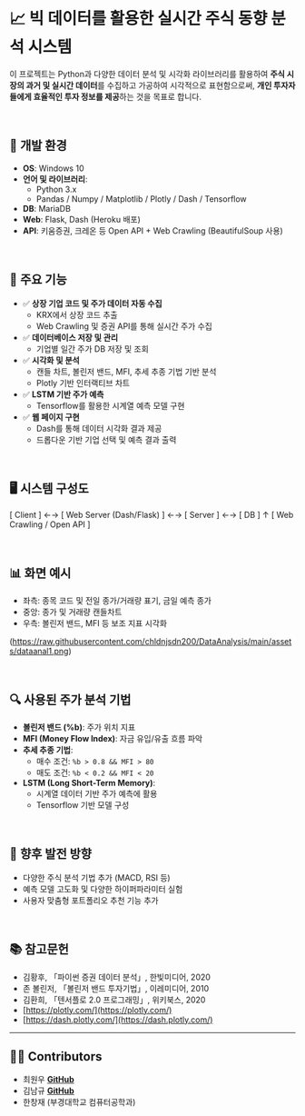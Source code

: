 # 📈 빅 데이터를 활용한 실시간 주식 동향 분석 시스템

이 프로젝트는 Python과 다양한 데이터 분석 및 시각화 라이브러리를 활용하여 **주식 시장의 과거 및 실시간 데이터**를 수집하고 가공하여 시각적으로 표현함으로써, **개인 투자자들에게 효율적인 투자 정보를 제공**하는 것을 목표로 합니다.

<br/>

## 🔧 개발 환경

- **OS**: Windows 10
- **언어 및 라이브러리**:
  - Python 3.x
  - Pandas / Numpy / Matplotlib / Plotly / Dash / Tensorflow
- **DB**: MariaDB
- **Web**: Flask, Dash (Heroku 배포)
- **API**: 키움증권, 크레온 등 Open API + Web Crawling (BeautifulSoup 사용)

<br/>

## 🧠 주요 기능

- ✅ **상장 기업 코드 및 주가 데이터 자동 수집**
  - KRX에서 상장 코드 추출
  - Web Crawling 및 증권 API를 통해 실시간 주가 수집
- ✅ **데이터베이스 저장 및 관리**
  - 기업별 일간 주가 DB 저장 및 조회
- ✅ **시각화 및 분석**
  - 캔들 차트, 볼린저 밴드, MFI, 추세 추종 기법 기반 분석
  - Plotly 기반 인터랙티브 차트
- ✅ **LSTM 기반 주가 예측**
  - Tensorflow를 활용한 시계열 예측 모델 구현
- ✅ **웹 페이지 구현**
  - Dash를 통해 데이터 시각화 결과 제공
  - 드롭다운 기반 기업 선택 및 예측 결과 출력

<br/>

## 🖥️ 시스템 구성도
[ Client ] ←→ [ Web Server (Dash/Flask) ] ←→ [ Server ] ←→ [ DB ]
↑
[ Web Crawling / Open API ]


<br/>

## 📊 화면 예시

- 좌측: 종목 코드 및 전일 종가/거래량 표기, 금일 예측 종가
- 중앙: 종가 및 거래량 캔들차트
- 우측: 볼린저 밴드, MFI 등 보조 지표 시각화

(https://raw.githubusercontent.com/chldnjsdn200/DataAnalysis/main/assets/dataanal1.png)


<br/>

## 🔍 사용된 주가 분석 기법

- **볼린저 밴드 (%b)**: 주가 위치 지표
- **MFI (Money Flow Index)**: 자금 유입/유출 흐름 파악
- **추세 추종 기법**:  
  - 매수 조건: `%b > 0.8 && MFI > 80`  
  - 매도 조건: `%b < 0.2 && MFI < 20`
- **LSTM (Long Short-Term Memory)**:  
  - 시계열 데이터 기반 주가 예측에 활용
  - Tensorflow 기반 모델 구성

<br/>

## 🏁 향후 발전 방향

- 다양한 주식 분석 기법 추가 (MACD, RSI 등)
- 예측 모델 고도화 및 다양한 하이퍼파라미터 실험
- 사용자 맞춤형 포트폴리오 추천 기능 추가

<br/>

## 📚 참고문헌

- 김황후, 「파이썬 증권 데이터 분석」, 한빛미디어, 2020  
- 존 볼린저, 「볼린저 밴드 투자기법」, 이레미디어, 2010  
- 김환희, 「텐서플로 2.0 프로그래밍」, 위키북스, 2020  
- [https://plotly.com/](https://plotly.com/)  
- [https://dash.plotly.com/](https://dash.plotly.com/)

---

## 👨‍💻 Contributors

- 최원우 **[GitHub](https://github.com/chldnjsdn200)**
- 김남규 **[GitHub](https://github.com/Isanghada/Stock_Analysis)**
- 한창재 (부경대학교 컴퓨터공학과)

